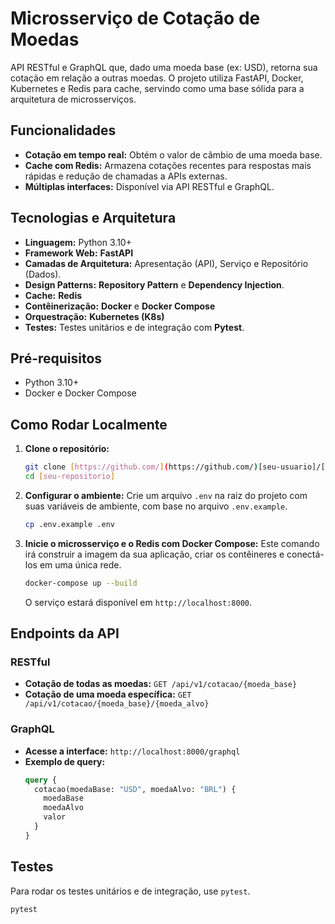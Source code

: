 # Microsserviço de Cotação de Moedas

API RESTful e GraphQL que, dado uma moeda base (ex: USD), retorna sua cotação em relação a outras moedas. O projeto utiliza FastAPI, Docker, Kubernetes e Redis para cache, servindo como uma base sólida para a arquitetura de microsserviços.

## Funcionalidades
- **Cotação em tempo real:** Obtém o valor de câmbio de uma moeda base.
- **Cache com Redis:** Armazena cotações recentes para respostas mais rápidas e redução de chamadas a APIs externas.
- **Múltiplas interfaces:** Disponível via API RESTful e GraphQL.

## Tecnologias e Arquitetura
- **Linguagem:** Python 3.10+
- **Framework Web:** **FastAPI**
- **Camadas de Arquitetura:** Apresentação (API), Serviço e Repositório (Dados).
- **Design Patterns:** **Repository Pattern** e **Dependency Injection**.
- **Cache:** **Redis**
- **Contêinerização:** **Docker** e **Docker Compose**
- **Orquestração:** **Kubernetes (K8s)**
- **Testes:** Testes unitários e de integração com **Pytest**.

## Pré-requisitos
- Python 3.10+
- Docker e Docker Compose

## Como Rodar Localmente

1.  **Clone o repositório:**
    ```bash
    git clone [https://github.com/](https://github.com/)[seu-usuario]/[seu-repositorio].git
    cd [seu-repositorio]
    ```

2.  **Configurar o ambiente:**
    Crie um arquivo `.env` na raiz do projeto com suas variáveis de ambiente, com base no arquivo `.env.example`.
    ```bash
    cp .env.example .env
    ```

3.  **Inicie o microsserviço e o Redis com Docker Compose:**
    Este comando irá construir a imagem da sua aplicação, criar os contêineres e conectá-los em uma única rede.
    ```bash
    docker-compose up --build
    ```
    O serviço estará disponível em `http://localhost:8000`.

## Endpoints da API

### RESTful
- **Cotação de todas as moedas:** `GET /api/v1/cotacao/{moeda_base}`
- **Cotação de uma moeda específica:** `GET /api/v1/cotacao/{moeda_base}/{moeda_alvo}`

### GraphQL
- **Acesse a interface:** `http://localhost:8000/graphql`
- **Exemplo de query:**
    ```graphql
    query {
      cotacao(moedaBase: "USD", moedaAlvo: "BRL") {
        moedaBase
        moedaAlvo
        valor
      }
    }
    ```

## Testes

Para rodar os testes unitários e de integração, use `pytest`.
```bash
pytest